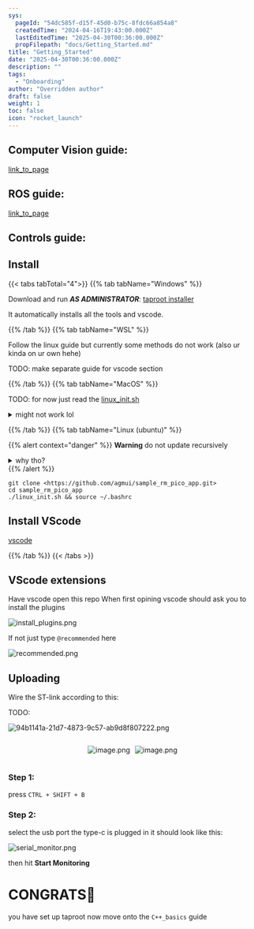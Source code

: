 ```yaml
---
sys:
  pageId: "54dc585f-d15f-45d0-b75c-8fdc66a854a8"
  createdTime: "2024-04-16T19:43:00.000Z"
  lastEditedTime: "2025-04-30T00:36:00.000Z"
  propFilepath: "docs/Getting_Started.md"
title: "Getting_Started"
date: "2025-04-30T00:36:00.000Z"
description: ""
tags:
  - "Onboarding"
author: "Overridden author"
draft: false
weight: 1
toc: false
icon: "rocket_launch"
---
```


## Computer Vision guide:

[link_to_page](86d45bc0-388b-4d26-8848-44f255f73d0e)

## ROS guide:

[link_to_page](3c76c1de-ec8f-46d6-8b0a-294005edc2d5)

## Controls guide:

## Install

{{< tabs tabTotal="4">}}
{{% tab tabName="Windows" %}}

Download and run _**AS ADMINISTRATOR**_: [taproot installer](https://github.com/Thornbots/TeachingFreshies/releases/tag/1.0)

It automatically installs all the tools and vscode.

{{% /tab %}}
{{% tab tabName="WSL" %}}

Follow the linux guide but currently some methods do not work (also ur kinda on ur own hehe)

TODO: make separate guide for vscode section

{{% /tab %}}
{{% tab tabName="MacOS" %}}

TODO: for now just read the [linux_init.sh](https://github.com/agmui/sample_rm_pico_app/blob/main/linux_init.sh)

<details>
<summary>might not work lol</summary>

`brew install libusb pkg-config`

Next install: [vscode](https://code.visualstudio.com/Download)

</details>

{{% /tab %}}
{{% tab tabName="Linux (ubuntu)" %}}

{{% alert context="danger" %}}
**Warning** do not update recursively
<details>
<summary>why tho?</summary>
There are some submodules that may go on for a while (like tinyusb) and I highly
recommend you don't need to get them.
If you want to see what submodules I update just look in `linux_init.sh`
</details>
{{% /alert %}}

```shell
git clone <https://github.com/agmui/sample_rm_pico_app.git>
cd sample_rm_pico_app
./linux_init.sh && source ~/.bashrc
```

## Install VScode

[vscode](https://code.visualstudio.com/Download)

{{% /tab %}}
{{< /tabs >}}

## VScode extensions

Have vscode open this repo
When first opining vscode should ask you to install the plugins

![install_plugins.png](https://prod-files-secure.s3.us-west-2.amazonaws.com/d518164a-d88e-44d1-a4ee-3adb3bd8bce0/89bd30f0-1825-4e77-867b-0a41ce370880/install_plugins.png?X-Amz-Algorithm=AWS4-HMAC-SHA256&X-Amz-Content-Sha256=UNSIGNED-PAYLOAD&X-Amz-Credential=ASIAZI2LB466Y36VCRW5%2F20250816%2Fus-west-2%2Fs3%2Faws4_request&X-Amz-Date=20250816T004056Z&X-Amz-Expires=3600&X-Amz-Security-Token=IQoJb3JpZ2luX2VjEB4aCXVzLXdlc3QtMiJIMEYCIQCUvdvdQ%2BCBj8DLUE55yHTS4ThZ0iZdLxO7hD2dvA%2FhqgIhALp%2F4ZA9pwLGBPQAFSi6iK%2FcFw3vxBUeltqvxqRD1mTBKv8DCGcQABoMNjM3NDIzMTgzODA1IgxnW1R2t7iAhcYWnP4q3APbJLBFled7EnztTY4NhEHAaXG%2FSCQZK7FflTRGrjXQHVndHr4aVdwD0i%2FanUHzREUxehJINm%2FGY0C%2FKL%2F1KKniJADJHyM9srDeeBTPKxV%2BQCRD4OQnWmmRc4Ez2CBCIpmapsoxRqUCXDsw5Eb84vs5AmkKmE2WKfeMKHK6xb949q%2FeVB4M0b17LkLxbxV%2BJ8Og4pX0QPw%2FhbUmJuEn9xQNg3iA9Ae4x11NglLd7Asl5I9796K1K8EbNVERYRLGFmjORZ88JUBQ%2BQo7nqSnHbAWpVvHrhb%2BYQ%2FaXjFx49u2KrEVyq6UrCooWuvcvGQu9DvrUCqIxzb50OE8WQpqciPPIFYmSyU%2BatXVeL8C6i02tHjkfA6DUfQuuRRlVsjlXS0ymMQkRdgQ%2BIT0nA3Solu5mfvKJCR6jA%2Fzqe9Ffec58MBbSsaorDex9sinrKQuzOEqN73RoMBAitNM7NfWObDZGkU9YOw6183zpmaeZ%2F%2BjVH64ex8nWYn8yoGCeZJS7GHJlP%2BFw0uHGN5Uq%2BzOJ8g9kc5BEQopdV%2BI5n56pbGK2hSxqJ8oPVFOSIvNFkwzMFAnWchsavgBevCfyX3nboxL9gLeQwhUKbJORba8Q0AQCE14nXT%2F9oYBwOecnjC%2B2P7EBjqkAabU%2FdhS%2BgAJd8Ya8Liwl%2B2j4VZDI5B3G8g%2BcCidmfV1COcfuGlVNGmZB9wE2l3DXhnpl29dVuZ4U9gPkdJSFgAdblNj7CLzZfOdZgApW%2Fox1aEvW37N49A8yikX28Da4D7Q7mAJjeC4ssBUNJlMtaY%2FdSHEiYUIZwKfmSRP0RZt0M5h%2FnotagfYYBksXxNT5MmTt0Nu0b80g0j39yGk3tW1Z203&X-Amz-Signature=45e19786467f09686975b7e35a201f51be55586a6ba57df9cad9f56762dfb635&X-Amz-SignedHeaders=host&x-amz-checksum-mode=ENABLED&x-id=GetObject)

If not just type `@recommended` here  

![recommended.png](https://prod-files-secure.s3.us-west-2.amazonaws.com/d518164a-d88e-44d1-a4ee-3adb3bd8bce0/61e661e9-5d85-4dfc-be0d-8d2097a5e793/recommended.png?X-Amz-Algorithm=AWS4-HMAC-SHA256&X-Amz-Content-Sha256=UNSIGNED-PAYLOAD&X-Amz-Credential=ASIAZI2LB466Y36VCRW5%2F20250816%2Fus-west-2%2Fs3%2Faws4_request&X-Amz-Date=20250816T004056Z&X-Amz-Expires=3600&X-Amz-Security-Token=IQoJb3JpZ2luX2VjEB4aCXVzLXdlc3QtMiJIMEYCIQCUvdvdQ%2BCBj8DLUE55yHTS4ThZ0iZdLxO7hD2dvA%2FhqgIhALp%2F4ZA9pwLGBPQAFSi6iK%2FcFw3vxBUeltqvxqRD1mTBKv8DCGcQABoMNjM3NDIzMTgzODA1IgxnW1R2t7iAhcYWnP4q3APbJLBFled7EnztTY4NhEHAaXG%2FSCQZK7FflTRGrjXQHVndHr4aVdwD0i%2FanUHzREUxehJINm%2FGY0C%2FKL%2F1KKniJADJHyM9srDeeBTPKxV%2BQCRD4OQnWmmRc4Ez2CBCIpmapsoxRqUCXDsw5Eb84vs5AmkKmE2WKfeMKHK6xb949q%2FeVB4M0b17LkLxbxV%2BJ8Og4pX0QPw%2FhbUmJuEn9xQNg3iA9Ae4x11NglLd7Asl5I9796K1K8EbNVERYRLGFmjORZ88JUBQ%2BQo7nqSnHbAWpVvHrhb%2BYQ%2FaXjFx49u2KrEVyq6UrCooWuvcvGQu9DvrUCqIxzb50OE8WQpqciPPIFYmSyU%2BatXVeL8C6i02tHjkfA6DUfQuuRRlVsjlXS0ymMQkRdgQ%2BIT0nA3Solu5mfvKJCR6jA%2Fzqe9Ffec58MBbSsaorDex9sinrKQuzOEqN73RoMBAitNM7NfWObDZGkU9YOw6183zpmaeZ%2F%2BjVH64ex8nWYn8yoGCeZJS7GHJlP%2BFw0uHGN5Uq%2BzOJ8g9kc5BEQopdV%2BI5n56pbGK2hSxqJ8oPVFOSIvNFkwzMFAnWchsavgBevCfyX3nboxL9gLeQwhUKbJORba8Q0AQCE14nXT%2F9oYBwOecnjC%2B2P7EBjqkAabU%2FdhS%2BgAJd8Ya8Liwl%2B2j4VZDI5B3G8g%2BcCidmfV1COcfuGlVNGmZB9wE2l3DXhnpl29dVuZ4U9gPkdJSFgAdblNj7CLzZfOdZgApW%2Fox1aEvW37N49A8yikX28Da4D7Q7mAJjeC4ssBUNJlMtaY%2FdSHEiYUIZwKfmSRP0RZt0M5h%2FnotagfYYBksXxNT5MmTt0Nu0b80g0j39yGk3tW1Z203&X-Amz-Signature=895530946e0ea4ce261949ba7377be61c9920caa3730cfca86a51752294b2128&X-Amz-SignedHeaders=host&x-amz-checksum-mode=ENABLED&x-id=GetObject)

## Uploading

Wire the ST-link according to this:

TODO:

![94b1141a-21d7-4873-9c57-ab9d8f807222.png](https://prod-files-secure.s3.us-west-2.amazonaws.com/d518164a-d88e-44d1-a4ee-3adb3bd8bce0/e5fad17d-ab82-4300-9f4c-505ab4b1202c/94b1141a-21d7-4873-9c57-ab9d8f807222.png?X-Amz-Algorithm=AWS4-HMAC-SHA256&X-Amz-Content-Sha256=UNSIGNED-PAYLOAD&X-Amz-Credential=ASIAZI2LB466Y36VCRW5%2F20250816%2Fus-west-2%2Fs3%2Faws4_request&X-Amz-Date=20250816T004056Z&X-Amz-Expires=3600&X-Amz-Security-Token=IQoJb3JpZ2luX2VjEB4aCXVzLXdlc3QtMiJIMEYCIQCUvdvdQ%2BCBj8DLUE55yHTS4ThZ0iZdLxO7hD2dvA%2FhqgIhALp%2F4ZA9pwLGBPQAFSi6iK%2FcFw3vxBUeltqvxqRD1mTBKv8DCGcQABoMNjM3NDIzMTgzODA1IgxnW1R2t7iAhcYWnP4q3APbJLBFled7EnztTY4NhEHAaXG%2FSCQZK7FflTRGrjXQHVndHr4aVdwD0i%2FanUHzREUxehJINm%2FGY0C%2FKL%2F1KKniJADJHyM9srDeeBTPKxV%2BQCRD4OQnWmmRc4Ez2CBCIpmapsoxRqUCXDsw5Eb84vs5AmkKmE2WKfeMKHK6xb949q%2FeVB4M0b17LkLxbxV%2BJ8Og4pX0QPw%2FhbUmJuEn9xQNg3iA9Ae4x11NglLd7Asl5I9796K1K8EbNVERYRLGFmjORZ88JUBQ%2BQo7nqSnHbAWpVvHrhb%2BYQ%2FaXjFx49u2KrEVyq6UrCooWuvcvGQu9DvrUCqIxzb50OE8WQpqciPPIFYmSyU%2BatXVeL8C6i02tHjkfA6DUfQuuRRlVsjlXS0ymMQkRdgQ%2BIT0nA3Solu5mfvKJCR6jA%2Fzqe9Ffec58MBbSsaorDex9sinrKQuzOEqN73RoMBAitNM7NfWObDZGkU9YOw6183zpmaeZ%2F%2BjVH64ex8nWYn8yoGCeZJS7GHJlP%2BFw0uHGN5Uq%2BzOJ8g9kc5BEQopdV%2BI5n56pbGK2hSxqJ8oPVFOSIvNFkwzMFAnWchsavgBevCfyX3nboxL9gLeQwhUKbJORba8Q0AQCE14nXT%2F9oYBwOecnjC%2B2P7EBjqkAabU%2FdhS%2BgAJd8Ya8Liwl%2B2j4VZDI5B3G8g%2BcCidmfV1COcfuGlVNGmZB9wE2l3DXhnpl29dVuZ4U9gPkdJSFgAdblNj7CLzZfOdZgApW%2Fox1aEvW37N49A8yikX28Da4D7Q7mAJjeC4ssBUNJlMtaY%2FdSHEiYUIZwKfmSRP0RZt0M5h%2FnotagfYYBksXxNT5MmTt0Nu0b80g0j39yGk3tW1Z203&X-Amz-Signature=5f1890ba97a0ee13a61734b542852cd88537d893bc042b9217b6896fdf003584&X-Amz-SignedHeaders=host&x-amz-checksum-mode=ENABLED&x-id=GetObject)

<div style="display: flex;flex-direction: row; column-gap:10px; max-width: 630px;justify-content: center;">
<div>

![image.png](https://prod-files-secure.s3.us-west-2.amazonaws.com/d518164a-d88e-44d1-a4ee-3adb3bd8bce0/210ecb78-1116-4d7b-b9b7-2292f66fa2c2/image.png?X-Amz-Algorithm=AWS4-HMAC-SHA256&X-Amz-Content-Sha256=UNSIGNED-PAYLOAD&X-Amz-Credential=ASIAZI2LB466YF7SABAO%2F20250816%2Fus-west-2%2Fs3%2Faws4_request&X-Amz-Date=20250816T004058Z&X-Amz-Expires=3600&X-Amz-Security-Token=IQoJb3JpZ2luX2VjEB4aCXVzLXdlc3QtMiJGMEQCICGNwi3Wk8X7XiYvvOz01Rvkn%2FhVreRKRUFu%2F602bxbIAiBT%2FYfFexgvPaz%2FjKh455dEvf2Bx1gdRkeR1f9L8bMygCr%2FAwhnEAAaDDYzNzQyMzE4MzgwNSIMn0Mi9pFTJJDnrxiQKtwDZmLNL2j4pFb1nFebtdlaZAAoYAXVIsvLut9AHqfhjw%2FEqMLG71lpAYA0xirBOdw0htvkDjy8jJL1UlafbmTdR9CegP6xzM1xuVpbkXLuGD6Sf%2FaRgL0uUJtpO3hwEA043YOtLoNOx6%2FKXH71%2FqsaYjz5zA1%2FM5zdm8t17S74IcLcClZ9UaviKHQyEx692m05XKdUGdMzhXDgx6zT0CdZyZxlzn%2FtnNT%2Bm8AO6SEqc%2B4D4ArfOOQJNs%2B9bDwwkLaqrEl%2F8U6Bwzu7KqZcEmsiz0vfLjQ4fkAzwPaii6jOrEEng1HVn4ULwgfvhYL%2BzYj03SS2PYzwgYv3ldxBGWyYNWruATj0viCdv%2BOkzvg4jo16LfMixFxntcDYRR7w2O8p8KqfsRphzs64%2BunO1mwj%2B%2BTVjXgzmpvs%2BT6FKqHWSVETlmsiJDuk6ZN67QV2WPGr006%2BWJYv%2BdEvosyDqsd%2Fp2Y25x0GNTsHa%2FoT%2F1xsLfod46rfcABcpc%2BuksBwFOU0gOGcvGEVUVEpwNxATmPCMYu%2Fo8d4BMaznqJXm8bVWoK6kTpr8%2BytqIKhmDahtDkRY4MkOyO9lN%2B8w5l1aHDBS1N9%2BTXjOQIqwstxjoZkXLKWm49WuCuKLTPon24wgtj%2BxAY6pgEpDOScvztEZn%2FAkLI8NvQLiadyOpF3nj6PfaMaOTPNUQONG%2F7xFEy6LXpyeQ54%2Fu5XiJ1sOEkqhRMVSsaLofVqcxI%2F%2B7zy7wDojr%2FsAg13nQHNJWbUFQ%2BmSUAM0px9s7nVEs1kKFl1uoapJyb5vfdveULIrERUIc1ztzKiR5hqpb8TB3b0RrVzZqgqTNKIGIakupoZeOIwFK0xF0g8CiJAD2iacN1F&X-Amz-Signature=23cb64f0d978e9cde1ee7d6f754cf3e99ea8105f52ca4326fe5b17aa6d9da450&X-Amz-SignedHeaders=host&x-amz-checksum-mode=ENABLED&x-id=GetObject)

</div>
<div>

![image.png](https://prod-files-secure.s3.us-west-2.amazonaws.com/d518164a-d88e-44d1-a4ee-3adb3bd8bce0/33a0fd0f-8ca6-4a86-8e09-26e95ded1fff/image.png?X-Amz-Algorithm=AWS4-HMAC-SHA256&X-Amz-Content-Sha256=UNSIGNED-PAYLOAD&X-Amz-Credential=ASIAZI2LB466Z2PDGSE6%2F20250816%2Fus-west-2%2Fs3%2Faws4_request&X-Amz-Date=20250816T004100Z&X-Amz-Expires=3600&X-Amz-Security-Token=IQoJb3JpZ2luX2VjEB4aCXVzLXdlc3QtMiJGMEQCIEGvAjKY6P3GPc3Db8KW1ichaHQPVW6I1kijcGZLKHPyAiATdXmU5osc6hyTxAdREfWDFohqVMpVytZbP4oJwEAh6yr%2FAwhnEAAaDDYzNzQyMzE4MzgwNSIMIneCD4%2BFBE5ilTXJKtwD0rpshC2vCuwdlj0jlBYwmywoFskiK%2BXBA3AqqddHECv%2FM11Ywi13jbDlv1jIE78HOVxsqYnNshjDXZpAwElIMXeDV4Cena5L6GnM9fGwUoeHWNpGOJiQD0jTMGNt%2FfU2mfAXQSI3KvAsYZI6MudE8MlpIfHcehg4F9tiorTfeRnPfUYmpGS7uIgfDxg2SEFL58as1ouUZf15t3vhS%2FqT3HIG8TpwVO%2BwYlVy0ffcTKBNVWh8Ypc2y%2FhVOvHi3IRV2j9ixLhldV9xOnzzGISn5kckFWDwVbN2Hxuw8jafcozBgcuuQYNgHCNYDQJtJY9DQUVSZ%2Bo3gxoWljuycTJBDjoB4ZH%2BYRSYja8D5sA9%2FEzTxAF19PuccqhEdBze6rXgbbAA3FBrE7505hEJY1zYR0tGNSiKf6E7xAhVqbLNDtAeVi143mA7T1jpZzBF70UoZFXNRFh0PAYa3QXJJeaSVW6KwBpCXFyD%2F5Z%2BX9%2BB694gbjsoOy1Fq%2BYPeonphlwrKRhyeMMNL4T3AyK4OKVeSxL%2FiCXlyZY%2FDRBfk5UD%2FId5QWcv4ViWezWPE0qZIjTZaXaxr5bWmt7uVykGwkRmXLV%2F2xNPrVrS1kTOMGC1%2Bc9yqr73yKnXGk82lcQw6Nf%2BxAY6pgHtqHifoh%2B8OyioomcGdpV8zmBAsGSCtnQrFDWo5369ldXwODJWAuwBLoPMcilWNk3PMqiMgSqG%2BB0tF6UYC6a%2FUFTIgvJl3mEoisM7zSL2DNBVYqtABAkvqV2o%2BLgeSb8v10uQ59z89NompGKwMSGNY4%2F%2BHTCZMQV7vxaXfzMlYk8HrmxquRo3nSDSeoPC9wmV962Zm4O53EZ1tBvcyyV%2Fgdh3VERg&X-Amz-Signature=d019f90c649a19cea2e45f0da757dbef1b12a4f6b4c9c08264dbf052e3a5bd62&X-Amz-SignedHeaders=host&x-amz-checksum-mode=ENABLED&x-id=GetObject)

</div>
</div>

### Step 1:

press `CTRL + SHIFT + B`

### Step 2:

select the usb port the type-c is plugged in it should look like this:

![serial_monitor.png](https://prod-files-secure.s3.us-west-2.amazonaws.com/d518164a-d88e-44d1-a4ee-3adb3bd8bce0/f03f4774-05d4-4393-b6a0-d5efb6d315ab/serial_monitor.png?X-Amz-Algorithm=AWS4-HMAC-SHA256&X-Amz-Content-Sha256=UNSIGNED-PAYLOAD&X-Amz-Credential=ASIAZI2LB466Y36VCRW5%2F20250816%2Fus-west-2%2Fs3%2Faws4_request&X-Amz-Date=20250816T004056Z&X-Amz-Expires=3600&X-Amz-Security-Token=IQoJb3JpZ2luX2VjEB4aCXVzLXdlc3QtMiJIMEYCIQCUvdvdQ%2BCBj8DLUE55yHTS4ThZ0iZdLxO7hD2dvA%2FhqgIhALp%2F4ZA9pwLGBPQAFSi6iK%2FcFw3vxBUeltqvxqRD1mTBKv8DCGcQABoMNjM3NDIzMTgzODA1IgxnW1R2t7iAhcYWnP4q3APbJLBFled7EnztTY4NhEHAaXG%2FSCQZK7FflTRGrjXQHVndHr4aVdwD0i%2FanUHzREUxehJINm%2FGY0C%2FKL%2F1KKniJADJHyM9srDeeBTPKxV%2BQCRD4OQnWmmRc4Ez2CBCIpmapsoxRqUCXDsw5Eb84vs5AmkKmE2WKfeMKHK6xb949q%2FeVB4M0b17LkLxbxV%2BJ8Og4pX0QPw%2FhbUmJuEn9xQNg3iA9Ae4x11NglLd7Asl5I9796K1K8EbNVERYRLGFmjORZ88JUBQ%2BQo7nqSnHbAWpVvHrhb%2BYQ%2FaXjFx49u2KrEVyq6UrCooWuvcvGQu9DvrUCqIxzb50OE8WQpqciPPIFYmSyU%2BatXVeL8C6i02tHjkfA6DUfQuuRRlVsjlXS0ymMQkRdgQ%2BIT0nA3Solu5mfvKJCR6jA%2Fzqe9Ffec58MBbSsaorDex9sinrKQuzOEqN73RoMBAitNM7NfWObDZGkU9YOw6183zpmaeZ%2F%2BjVH64ex8nWYn8yoGCeZJS7GHJlP%2BFw0uHGN5Uq%2BzOJ8g9kc5BEQopdV%2BI5n56pbGK2hSxqJ8oPVFOSIvNFkwzMFAnWchsavgBevCfyX3nboxL9gLeQwhUKbJORba8Q0AQCE14nXT%2F9oYBwOecnjC%2B2P7EBjqkAabU%2FdhS%2BgAJd8Ya8Liwl%2B2j4VZDI5B3G8g%2BcCidmfV1COcfuGlVNGmZB9wE2l3DXhnpl29dVuZ4U9gPkdJSFgAdblNj7CLzZfOdZgApW%2Fox1aEvW37N49A8yikX28Da4D7Q7mAJjeC4ssBUNJlMtaY%2FdSHEiYUIZwKfmSRP0RZt0M5h%2FnotagfYYBksXxNT5MmTt0Nu0b80g0j39yGk3tW1Z203&X-Amz-Signature=0fa128a43e9376d018333c43de1d15cff86d1785457665272b3dc718ea0adb27&X-Amz-SignedHeaders=host&x-amz-checksum-mode=ENABLED&x-id=GetObject)

then hit **Start Monitoring**

# CONGRATS🎉

you have set up taproot now move onto the `C++_basics` guide
